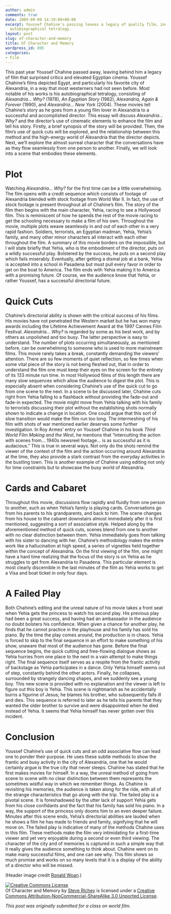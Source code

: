 ```yaml
---
author: admin
comments: true
date: 2009-09-09 14:19:09+00:00
excerpt: Youssef Chahine's passing leaves a legacy of quality film, including his
  autobiographical tetralogy.
layout: post
slug: of-character-and-memory
title: Of Character and Memory
wordpress_id: 895
categories:
- Film
---
```


This past year Youssef Chahine passed away, leaving behind him a legacy of film that surprised critics and elevated Egyptian cinema.  Youssef Chahine’s films depicted Egypt, and particularly his favorite city of Alexandria, in a way that most westerners had not seen before.  Most notable of his works is his autobiographical tetralogy, consisting of _Alexandria… Why?_ (1978), _An Egyptian Story_ (1982), _Alexandria, Again & Forever_ (1990), and _Alexandria… New York_ (2004).  These movies tell Chahine’s story as he goes from a young film lover in Alexandria to a successful and accomplished director.  This essay will discuss _Alexandria… Why?_ and the director’s use of cinematic elements to enhance the film and tell his story.  Firstly, a brief synopsis of the story will be provided.  Then, the film’s use of quick cuts will be explored, and the relationship between this method and the high-energy world of Alexandria that the director depicts.  Next, we’ll explore the almost surreal character that the conversations have as they flow seamlessly from one person to another.  Finally, we will look into a scene that embodies these elements.



# Plot



Watching _Alexandria… Why?_ for the first time can be a little overwhelming.  The film opens with a credit sequence which consists of footage of Alexandria blended with stock footage from World War II.  In fact, the use of stock footage is present throughout all of Chahine’s film.  The story of the film then begins with the main character, Yehia, racing to see a Hollywood film.  This is reminiscent of how he spends the rest of the movie racing to get the schooling necessary to make a film of his own.  Throughout the movie, multiple plots weave seamlessly in and out of each other in a very rapid fashion.  Soldiers, terrorists, an Egyptian madman, Yehia, Yehia’s family, and many other minor characters all interact with each other throughout the film.  A summary of this movie borders on the impossible, but I will state briefly that Yehia, who is the embodiment of the director, puts on a wildly successful play.  Bolstered by the success, he puts on a second play which fails miserably.  Eventually, after getting a dismal job at a bank, Yehia is accepted into a school in Pasadena but must pull every favor in order to get on the boat to America.  The film ends with Yehia making it to America with a promising future.  Of course, we the audience know that Yehia, or rather Youssef, has a successful directorial future.



# Quick Cuts



Chahine’s directorial ability is shown with the critical success of his films.  His movies have not penetrated the Western market but he has won many awards including the Lifetime Achievement Award at the 1997 Cannes Film Festival.  _Alexandria… Why?_ is regarded by some as his best work, and by others as unpolished and too busy.  The latter perspective is easy to understand.  The number of plots occurring simultaneously, as mentioned before, can be overwhelming to someone who is used to more mainstream films.  This movie rarely takes a break, constantly demanding the viewers’ attention.  There are so few moments of quiet reflection, so few times when some vital piece of the story is not being fleshed out, that in order to understand the film one must keep their eyes on the screen for the entirety of its 133 minute run time.  In most Hollywood films of this length there are many slow sequences which allow the audience to digest the plot.  This is especially absent when considering Chahine’s use of the quick cut to go from one scene to the next.  In a scene to be discussed later, Chahine cuts right from Yehia falling to a flashback without providing the fade-out and fade-in expected.  The movie might move from Yehia talking with his family to terrorists discussing their plot without the establishing shots normally shown to indicate a change in location.  One could argue that this sort of slow transition would make the film run too long.  The intermeshing of his film with shots of war mentioned earlier deserves some further investigation.  In Roy Armes’ entry on Youssef Chahine in his book _Third World Film Making and the West_, he mentions that “intercutting the action with scenes from… 1940s newsreel footage… is as successful as it is audacious.”  This is true in several ways.  Not only do the shots remind the viewer of the context of the film and the action occurring around Alexandria at the time, they also provide a stark contrast from the everyday activities in the bustling town.  This is another example of Chahine using editing not only for time constraints but to showcase the busy world of Alexandria.



# Cards and Cabaret



Throughout this movie, discussions flow rapidly and fluidly from one person to another, such as when Yehia’s family is playing cards.  Conversations go from his parents to his grandparents, and back to him.  The scene changes from his house to the cabaret downstairs almost immediately after it is first mentioned, suggesting a sort of associative style.  Helped along by the aforementioned method of quick cuts, scenes blend from one to another with no clear distinction between them.  Yehia immediately goes from talking with his sister to dancing with her.  Chahine’s methodology makes the entire work like a hallucination at high speed, a series of vignettes held together within the concept of Alexandria.  On the first viewing of the film, one might have a hard time realizing that the focus of the story is on Yehia as he struggles to get from Alexandria to Pasadena.  This particular element is most clearly discernible in the last minutes of the film as Yehia works to get a Visa and boat ticket in only four days.



# A Failed Play



Both Chahine’s editing and the unreal nature of his movie takes a front seat when Yehia gets the princess to watch his second play.  His previous play had been a great success, and having had an ambassador in the audience no doubt bolsters his confidence.  When given a chance for another play, he finds that he cannot practice in the playhouse and his family has sold his piano.  By the time the play comes around, the production is in chaos.  Yehia is forced to skip to the final sequence in an effort to make something of his show, unaware that most of the audience has gone.  Before the final sequence begins, the quick cutting and free-flowing dialogue shows as Yehia hurries from one place to the next in a vain attempt to make things right.  The final sequence itself serves as a respite from the frantic activity of backstage as Yehia participates in a dance.  Only Yehia himself seems out of step, constantly behind the other actors.  Finally, he collapses, surrounded by strangely dancing shapes, and we suddenly see a young boy.  This new scene is provided with no explanation and the viewer is left to figure out this boy is Yehia.  This scene is nightmarish as he accidentally burns a figurine of Jesus; he blames his brother, who subsequently falls ill and dies.  This sequence is referred to later as he tells his parents that they wanted the older brother to survive and were disappointed when he died instead of Yehia.  It seems that Yehia himself has never gotten over this incident.



# Conclusion



Youssef Chahine’s use of quick cuts and an odd associative flow can lead one to ponder their purpose.  He uses these subtle methods to show the frantic and busy activity in the city of Alexandria, one that he would certainly argue is the true city that never sleeps.  Chahine has stated that he first makes movies for himself.  In a way, the unreal method of going from scene to scene with no clear distinction between them represents the sometimes wistful way in which we remember things.  As Chahine is revisiting his memories, the audience is taken along for the ride, with all of the strange characteristics that go along with the trip.  The failed play is a pivotal scene.  It is foreshadowed by the utter lack of support Yehia gets from his close confidants and the fact that his family has sold his piano.  In a way, the support of the princess only dooms him to an even deeper failure.  Minutes after this scene ends, Yehia’s directorial abilities are lauded when he shows a film he has made to friends and family, signifying that he will move on.  The failed play is indicative of many of the methods Chahine uses in this film.  These methods make the film very intimidating for a first-time viewer and yet very enjoyable during a second or even third viewing.  The character of the city and of memories is captured in such a simple way that it really gives the audience something to think about.  Chahine went on to make many successful films, and one can see why.  This film shows so much promise and works on so many levels that it is a display of the ability of a director who will be missed.

(Header image credit [Ronald Woan](http://www.flickr.com/photos/rwoan/4333107580/).)

[![Creative Commons License](http://i.creativecommons.org/l/by-nc-sa/3.0/88x31.png)](http://creativecommons.org/licenses/by-nc-sa/3.0/)  
Of Character and Memory by [Steve Richey](http://www.steverichey.com) is licensed under a [Creative Commons Attribution-NonCommercial-ShareAlike 3.0 Unported License](http://creativecommons.org/licenses/by-nc-sa/3.0/).

_This post was originally submitted for a class on world film._
